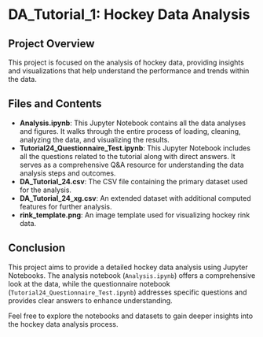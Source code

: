 # DA_Tutorial_1: Hockey Data Analysis

## Project Overview

This project is focused on the analysis of hockey data, providing insights and visualizations that help understand the performance and trends within the data.

## Files and Contents

- **Analysis.ipynb**: This Jupyter Notebook contains all the data analyses and figures. It walks through the entire process of loading, cleaning, analyzing the data, and visualizing the results.
- **Tutorial24_Questionnaire_Test.ipynb**: This Jupyter Notebook includes all the questions related to the tutorial along with direct answers. It serves as a comprehensive Q&A resource for understanding the data analysis steps and outcomes.
- **DA_Tutorial_24.csv**: The CSV file containing the primary dataset used for the analysis.
- **DA_Tutorial_24_xg.csv**: An extended dataset with additional computed features for further analysis.
- **rink_template.png**: An image template used for visualizing hockey rink data.


## Conclusion

This project aims to provide a detailed hockey data analysis using Jupyter Notebooks. The analysis notebook (`Analysis.ipynb`) offers a comprehensive look at the data, while the questionnaire notebook (`Tutorial24_Questionnaire_Test.ipynb`) addresses specific questions and provides clear answers to enhance understanding.

Feel free to explore the notebooks and datasets to gain deeper insights into the hockey data analysis process.
